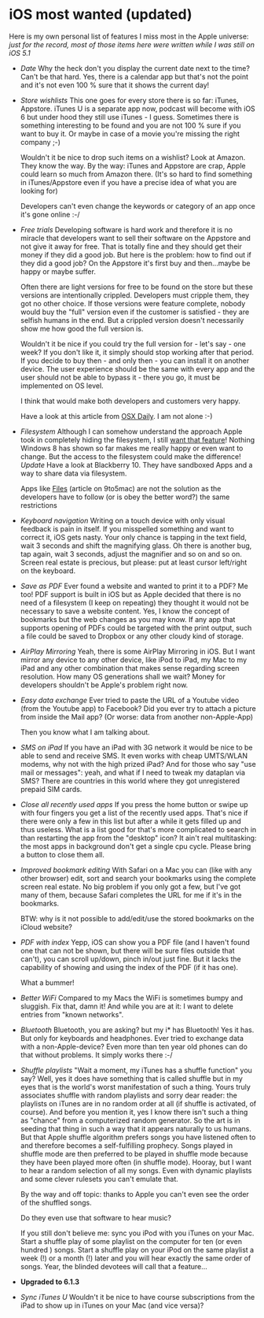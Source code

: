 # iOS most wanted (updated) #

Here is my own personal list of features I miss most in the Apple universe:
*just for the record, most of those items here were written while I was still on iOS 5.1*


- *Date* Why the heck don't you display the current date next to the time? Can't be that hard. Yes, there is a calendar app but that's not the point and it's not even 100 % sure that it shows the current day!
- *Store wishlists* This one goes for every store there is so far: iTunes, Appstore. iTunes U is a separate app now, podcast will become with iOS 6 but under hood they still use iTunes - I guess.
Sometimes there is something interesting to be found and you are not 100 % sure if you want to buy it. Or maybe in case of a movie you're missing the right company ;-)

  Wouldn't it be nice to drop such items on a wishlist? Look at Amazon. They know the way. By the way: iTunes and Appstore are crap, Apple could learn so much from Amazon there. (It's so hard to find something in iTunes/Appstore even if you have a precise idea of what you are looking for)

  Developers can't even change the keywords or category of an app once it's gone online :-/
- *Free trials* Developing software is hard work and therefore it is no miracle that developers want to sell their software on the Appstore and not give it away for free. That is totally fine and they should get their money if they did a good job. But here is the problem: how to find out if they did a good job? On the Appstore it's first buy and then...maybe be happy or maybe suffer.

  Often there are light versions for free to be found on the store but these versions are intentionally crippled. Developers must cripple them, they got no other choice. If those versions were feature complete, nobody would buy the "full" version even if the customer is satisfied - they are selfish humans in the end. But a crippled version doesn't necessarily show me how good the full version is.

  Wouldn't it be nice if you could try the full version for - let's say - one week? If you don't like it, it simply should stop working after that period. If you decide to buy then - and only then - you can install it on another device. The user experience should be the same with every app and the user should not be able to bypass it - there you go, it must be implemented on OS level.

  I think that would make both developers and customers very happy.

  Have a look at this article from [OSX Daily](http://osxdaily.com/2013/02/26/5-improvements-features-the-ios-app-store-badly-needs/). I am not alone :-)
- *Filesystem* Although I can somehow understand the approach Apple took in completely hiding the filesystem, I still [want that feature](./20120619--1.md)! Nothing Windows 8 has shown so far makes me really happy or even want to change. But the access to the filesystem could make the difference! *Update* Have a look at Blackberry 10. They have sandboxed Apps and a way to share data via filesystem.

  Apps like [Files](http://9to5mac.com/2013/02/28/review-files-is-the-finder-for-ios-youve-been-waiting-for/) (article on 9to5mac) are not the solution as the developers have to follow (or is obey the better word?) the same restrictions
- *Keyboard navigation* Writing on a touch device with only visual feedback is pain in itself. If you misspelled something and want to correct it, iOS gets nasty. Your only chance is tapping in the text field, wait 3 seconds and shift the magnifying glass. Oh there is another bug, tap again, wait 3 seconds, adjust the magnifier and so on and so on. Screen real estate is precious, but please: put at least cursor left/right on the keyboard.
- *Save as PDF* Ever found a website and wanted to print it to a PDF? Me too! PDF support is built in iOS but as Apple decided that there is no need of a filesystem (I keep on repeating) they thought it would not be necessary to save a website content. Yes, I know the concept of bookmarks but the web changes as you may know. If any app that supports opening of PDFs could be targeted with the print output, such a file could be saved to Dropbox or any other cloudy kind of storage.
- *AirPlay Mirroring* Yeah, there is some AirPlay Mirroring in iOS. But I want mirror any device to any other device, like iPod to iPad, my Mac to my iPad and any other combination that makes sense regarding screen resolution. How many OS generations shall we wait? Money for developers shouldn't be Apple's problem right now.
- *Easy data exchange* Ever tried to paste the URL of a Youtube video (from the Youtube app) to Facebook? Did you ever try to attach a picture from inside the Mail app? (Or worse: data from another non-Apple-App)

  Then you know what I am talking about.
- *SMS on iPad* If you have an iPad with 3G network it would be nice to be able to send and receive SMS. It even works with cheap UMTS/WLAN modems, why not with the high prized iPad?
  And for those who say "use mail or messages": yeah, and what if I need to tweak my dataplan via SMS? There are countries in this world where they got unregistered prepaid SIM cards.
- *Close all recently used apps* If you press the home button or swipe up with four fingers you get a list of the recently used apps. That's nice if there were only a few in this list but after a while it gets filled up and thus useless. What is a list good for that's more complicated to search in than restarting the app from the "desktop" icon? It ain't real multitasking: the most apps in background don't get a single cpu cycle. Please bring a button to close them all.
- *Improved bookmark editing* With Safari on a Mac you can (like with any other browser) edit, sort and search your bookmarks using the complete screen real estate. No big problem if you only got a few, but I've got many of them, because Safari completes the URL for me if it's in the bookmarks.

  BTW: why is it not possible to add/edit/use the stored bookmarks on the iCloud website?
- *PDF with index* Yepp, iOS can show you a PDF file (and I haven't found one that can not be shown, but there will be sure files outside that can't), you can scroll up/down, pinch in/out just fine.
But it lacks the capability of showing and using the index of the PDF (if it has one).

  What a bummer!
- *Better WiFi* Compared to my Macs the WiFi is sometimes bumpy and sluggish. Fix that, damn it! And while you are at it: I want to delete entries from "known networks".
- *Bluetooth* Bluetooth, you are asking? but my i* has Bluetooth! Yes it has. But only for keyboards and headphones. Ever tried to exchange data with a non-Apple-device? Even more than ten year old phones can do that without problems. It simply works there :-/
- *Shuffle playlists* "Wait a moment, my iTunes has a shuffle function" you say? Well, yes it does have something that is called shuffle but in my eyes that is the world's worst manifestation of such a thing. Yours truly associates shuffle with random playlists and sorry dear reader: the playlists on iTunes are in no random order at all (if shuffle is activated, of course). And before you mention it, yes I know there isn't such a thing as "chance" from a computerized random generator. So the art is in seeding that thing in such a way that it appears naturally to us humans. But that Apple shuffle algorithm prefers songs you have listened often to and therefore becomes a self-fulfilling prophecy. Songs played in shuffle mode are then preferred to be played in shuffle mode because they have been played more often (in shuffle mode). Hooray, but I want to hear a random selection of all my songs. Even with dynamic playlists and some clever rulesets you can't emulate that.

  By the way and off topic: thanks to Apple you can't even see the order of the shuffled songs.

  Do they even use that software to hear music?

  If you still don't believe me: sync you iPod with you iTunes on your Mac. Start a shuffle play of some playlist on the computer for ten (or even hundred ) songs. Start a shuffle play on your iPod on the same playlist a week (!) or a month (!) later and you will hear exactly the same order of songs. Year, the blinded devotees will call that a feature...
- **Upgraded to 6.1.3**
- *Sync iTunes U* Wouldn't it be nice to have course subscriptions from the iPad to show up in iTunes on your Mac (and vice versa)?
